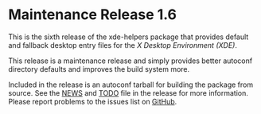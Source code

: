 [xde-helpers -- release notes.  2019-09-03]: #

Maintenance Release 1.6
=======================

This is the sixth release of the xde-helpers package that provides
default and fallback desktop entry files for the _X Desktop Environment
(XDE)_.

This release is a maintenance release and simply provides better
autoconf directory defaults and improves the build system more.

Included in the release is an autoconf tarball for building the package
from source.  See the [NEWS](NEWS) and [TODO](TODO) file in the release
for more information.  Please report problems to the issues list on
[GitHub](https://github.com/bbidulock/xde-helpers/issues).

[ vim: set ft=markdown sw=4 tw=72 nocin nosi fo+=tcqlorn spell: ]: #
